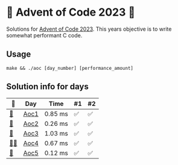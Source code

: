 # 🎄 Advent of Code 2023 🎄
Solutions for [Advent of Code 2023](https://adventofcode.com/2023). This years objective is to write somewhat performant C code.
## Usage
```make && ./aoc [day_number] [performance_amount]```
## Solution info for days
| 🎄 | Day | Time | #1 | #2 |
| --- | --- | --- | --- | --- |
| [👼](https://adventofcode.com/2023/day/1) | [Aoc1](AoC1/aoc1.c) | 0.85 ms | ✅ | ✅ |
| [🎅](https://adventofcode.com/2023/day/2) | [Aoc2](AoC2/aoc2.c) | 0.26 ms | ✅ | ✅ |
| [🤶](https://adventofcode.com/2023/day/3) | [Aoc3](AoC3/aoc3.c) | 1.03 ms | ✅ | ✅ |
| [🧑‍🎄](https://adventofcode.com/2023/day/4) | [Aoc4](AoC4/aoc4.c) | 0.67 ms | ✅ | ✅ |
| [🧝](https://adventofcode.com/2023/day/5) | [Aoc5](AoC5/aoc5.c) | 0.12 ms | ✅ | ✅ |